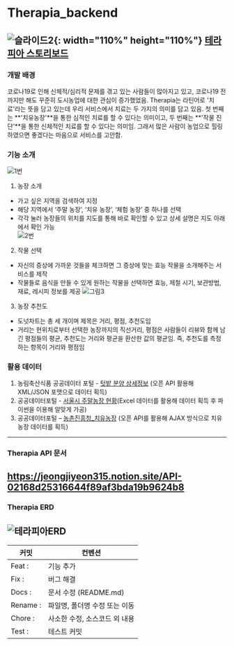 # Therapia_backend

![슬라이드2](https://user-images.githubusercontent.com/63544044/206661157-9d42451f-c1e2-4e9d-ad16-b14f24b99873.JPG){: width="110%" height="110%"}
[테라피아 스토리보드](https://github.com/jeongjiyeon315/Therapia_backend/blob/main/%EC%82%AC%EC%97%B0%20%EC%8B%9C%EB%82%98%EB%A6%AC%EC%98%A4%20-THERAPIA.pdf)
--------------------------------------------
### 개발 배경   
코로나19로 인해 신체적/심리적 문제를 겪고 있는 사람들이 많아지고 있고, 코로나19 전까지만 해도 꾸준히 도시농업에 대한 관심이 증가했었음. Therapia는 라틴어로 '치료'라는 뜻을 담고 있는데 우리 서비스에서 치료는 두 가지의 의미를 담고 있음. 첫 번째는 **\'치유농장\'**을 통한 심적인 치료를 할 수 있다는 의미이고, 두 번째는 **\'작물 진단\'**을 통한 신체적인 치료를 할 수 있다는 의미임. 그래서 많은 사람이 농업으로 힐링하였으면 좋겠다는 마음으로 서비스를 고안함.  

### 기능 소개
![1번](https://user-images.githubusercontent.com/63544044/206660955-1ce04bf4-8aab-449c-853e-285661741250.png)
1. 농장 소개
- 가고 싶은 지역을 검색하여 지정  
- 해당 지역에서 ‘주말 농장’, ‘치유 농장’, ‘체험 농장’ 중 하나를 선택  
- 각각 눌러 농장들의 위치를 지도를 통해 바로 확인할 수 있고 상세 설명은 지도 아래에서 확인 가능  
![2번](https://user-images.githubusercontent.com/63544044/206661037-21cd1914-5841-4d9b-a4aa-ee2211f6bacc.png)
2. 작물 선택
- 자신의 증상에 가까운 것들을 체크하면 그 증상에 맞는 효능 작물을 소개해주는 서비스를 제작   
- 작물들로 음식을 만들 수 있게 원하는 작물을 선택하면 효능, 제철 시기, 보관방법, 재료, 레시피 정보를 제공 
![그림3](https://user-images.githubusercontent.com/63544044/206661213-08917251-1cf0-4391-a598-8a74ba07c1db.png)
3. 농장 추천도
- 도넛차트는 총 세 개이며 제목은 거리, 평점, 추천도임
- 거리는 현위치로부터 선택한 농장까지의 직선거리, 평점은 사람들이 리뷰와 함께 남긴 평점들의 평균, 추천도는 거리와 평균을 환산한 값의 평균임. 즉, 추천도를 측정하는 항목이 거리와 평점임

### 활용 데이터
1. 농림축산식품 공공데이터 포털 - [텃밭 분양 상세정보](https://data.mafra.go.kr/opendata/data/indexOpenDataDetail.do?data_id=20171122000000000916) (오픈 API 활용해 XML/JSON 포맷으로 데이터 획득)
2. 공공데이터포털 - [서울시 주말농장 현황](https://www.data.go.kr/data/15047308/fileData.do)(Excel 데이터를 활용해 데이터 획득 후 파이썬을 이용해 알맞게 가공)
3. 공공데이터포털 – [농촌진흥청_치유농장](https://www.data.go.kr/data/15081306/openapi.do) (오픈 API를 활용해 AJAX 방식으로 치유농장 데이터를 획득)
---------------------------------------
### Therapia API 문서
https://jeongjiyeon315.notion.site/API-02168d25316644f89af3bda19b9624b8
---------------------------------------
### Therapia ERD
![테라피아ERD](https://user-images.githubusercontent.com/63544044/172849734-612d9abb-6388-4c4b-a7ac-4e56ce3b3819.png)
---------------------------------------
|커밋|컨벤션|
|-----|-----|
|Feat : |기능 추가|
|Fix : |버그 해결|
|Docs : |문서 수정 (README.md)|
|Rename : |파일명, 폴더명 수정 또는 이동|
|Chore : |사소한 수정, 소스코드 외 내용|
|Test : |테스트 커밋|
